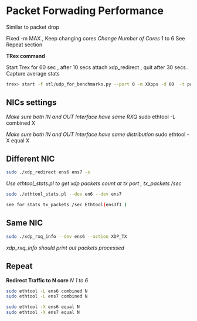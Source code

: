 
# Packet Forwading Performance

Similar to packet drop

Fixed -m MAX , Keep changing cores
*Change Number of Cores*
1 to 6 
See Repeat section

**TRex command**

Start Trex for 60 sec , after 10 secs attach xdp_redirect , quit after 30 secs . Capture average stats 

```bash
trex> start -f stl/udp_for_benchmarks.py --port 0 -m XXpps -d 60  -t packet_len=64,stream_count=1
```



## NICs settings

*Make sure both IN and OUT Interface have same RXQ*
sudo ethtool -L <interface> combined X

*Make sure both IN and OUT Interface have same distribution*
sudo ethtool -X <interface> equal X

## Different NIC

```bash
sudo ./xdp_redirect ens6 ens7 -s 
```

*Use ethtool_stats.pl to get xdp packets count at tx port , tx_packets /sec*

```bash
sudo ./ethtool_stats.pl --dev en6 --dev ens7

see for stats tx_packets /sec Ethtool(ens3f1 )
```

## Same NIC

```bash
sudo ./xdp_rxq_info --dev ens6 --action XDP_TX
```

*xdp_rxq_info should print out packets processed*

## Repeat 

**Redirect Traffic to N core**
*N 1 to 6*
```bash
sudo ethtool -L ens6 combined N
sudo ethtool -L ens7 combined N

sudo ethtool -X ens6 equal N
sudo ethtool -X ens7 equal N
```